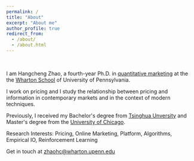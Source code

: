 ```yaml
---
permalink: /
title: "About"
excerpt: "About me"
author_profile: true
redirect_from: 
  - /about/
  - /about.html
---
```


<!-- Adding a space line -->
&nbsp;

I am Hangcheng Zhao, a fourth-year Ph.D. in [quantitative marketing](https://marketing.wharton.upenn.edu/phd-program-in-marketing/) at the the [Wharton School](https://www.wharton.upenn.edu/) of University of Pennsylvania. 

I work on pricing and I study the relationship between pricing and information in contemporary markets and in the context of modern techniques. 

Previously, I received my Bachelor's degree from [Tsinghua Unversity](https://www.tsinghua.edu.cn/en/) and Master's degree from the [University of Chicago](https://www.uchicago.edu/en). 


Research Interests: Pricing, Online Marketing, Platform, Algorithms, Empirical IO, Reinforcement Learning

Get in touch at [zhaohc@wharton.upenn.edu](mailto:zhaohc@wharton.upenn.edu)
